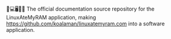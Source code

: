 🐧️💻️🖥️💾️📖️ The official documentation source repository for the LinuxAteMyRAM application, making https://github.com/koalaman/linuxatemyram.com into a software application.
